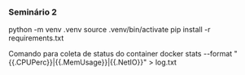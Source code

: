 ### Seminário 2

python -m venv .venv
source .venv/bin/activate
pip install -r requirements.txt

Comando para coleta de status do container
docker stats --format "{{.CPUPerc}}|{{.MemUsage}}|{{.NetIO}}" > log.txt